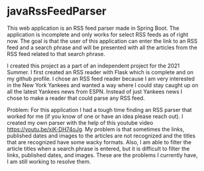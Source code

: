# javaRssFeedParser
This web application is an RSS feed parser made in Spring Boot. The application is incomplete and only works for select RSS feeds as of right now. The goal is that the user of this application can enter the link to an RSS feed and a search phrase and will be presented with all the articles from the RSS feed related to that search phrase.

I created this project as a part of an independent project for the 2021 Summer. I first created an RSS reader with Flask which is complete and on my github profile. I chose an RSS feed reader because I am very interested in the New York Yankees and wanted a way where I could stay caught up on all the latest Yankees news from ESPN. Instead of just Yankees news I chose to make a reader that could parse any RSS feed.

Problem:
For this application I had a tough time finding an RSS parser that worked for me (if you know of one or have an idea please reach out). I created my own parser with the help of this youtube video https://youtu.be/xiK-DH74oJg. My problem is that sometimes the links, published dates and images to the articles are not recognized and the titles that are recognized have some wacky formats. Also, I am able to filter the article titles when a search phrase is entered, but it is difficult to filter the links, published dates, and images. These are the problems I currently have, I am still working to resolve them.
